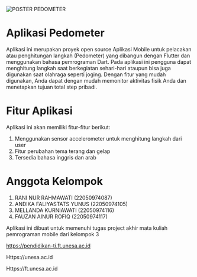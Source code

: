 ![POSTER PEDOMETER](https://github.com/ZxuZen/Aplikasi-Pedometer/assets/130580189/6477ba0a-44c8-4812-9a28-d35b615285d0)

# Aplikasi Pedometer
Aplikasi ini merupakan proyek open source Aplikasi Mobile untuk pelacakan atau penghitungan langkah (Pedometer) yang dibangun dengan Flutter dan menggunakan bahasa pemrograman Dart. Pada aplikasi ini pengguna dapat menghitung langkah saat berkegiatan sehari-hari ataupun bisa juga digunakan saat olahraga seperti joging. Dengan fitur yang mudah digunakan, Anda dapat dengan mudah memonitor aktivitas fisik Anda dan menetapkan tujuan total step pribadi.

# Fitur Aplikasi 
Aplikasi ini akan memiliki fitur-fitur berikut:
1. Menggunakan sensor accelerometer untuk menghitung langkah dari user
2. Fitur perubahan tema terang dan gelap
3. Tersedia bahasa inggris dan arab

# Anggota Kelompok 
1. RANI NUR RAHMAWATI (22050974087)
2. ANDIKA FALIYASTATS YUNUS (22050974105)
3. MELLANDA KURNIAWATI (22050974116)
4. FAUZAN AINUR ROFIQ (22050974117)

Aplikasi ini dibuat untuk memenuhi tugas project akhir mata kuliah pemrograman mobile dari kelompok 3

https://pendidikan-ti.ft.unesa.ac.id

Https://unesa.ac.id

Https://ft.unesa.ac.id

